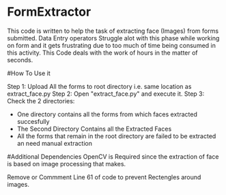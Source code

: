 # FormExtractor
This code is written to help the task of extracting face (Images) from forms submitted. Data Entry operators Struggle alot with this phase while working on form and it gets frustrating due to too much of time being consumed in this activity. This Code deals with the work of hours in the matter of seconds.

#How To Use it

Step 1: Upload All the forms to root directory i.e. same location as extract_face.py
Step 2: Open "extract_face.py" and execute it.
Step 3: Check the 2 directories:
  - One directory contains all the forms from which faces extracted succesfully
  - The Second Directory Contains all the Extracted Faces
  - All the forms that remain in the root directory are failed to be extracted an need manual extraction
 
#Additional Dependencies
OpenCV is Required since the extraction of face is based on image processing that makes.

Remove or Commment Line 61 of code to prevent Rectengles around images.
